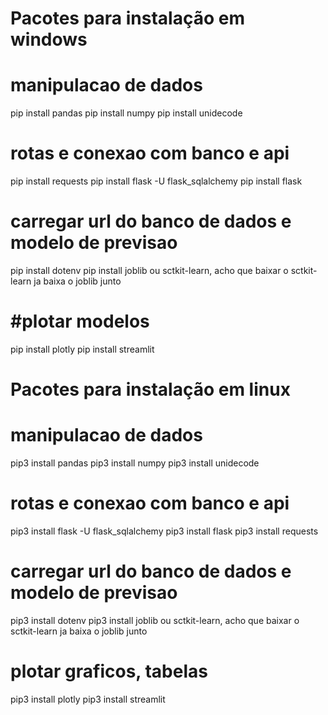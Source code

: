 # Pacotes para instalação em windows

# manipulacao de dados

pip install pandas
pip install numpy
pip install unidecode

# rotas e conexao com banco e api

pip install requests
pip install flask -U flask_sqlalchemy
pip install flask

# carregar url do banco de dados e modelo de previsao

pip install dotenv
pip install joblib ou sctkit-learn, acho que baixar o sctkit-learn ja baixa o joblib junto

# #plotar modelos

pip install plotly
pip install streamlit

# Pacotes para instalação em linux

# manipulacao de dados

pip3 install pandas
pip3 install numpy
pip3 install unidecode

# rotas e conexao com banco e api

pip3 install flask -U flask_sqlalchemy
pip3 install flask
pip3 install requests

# carregar url do banco de dados e modelo de previsao

pip3 install dotenv
pip3 install joblib ou sctkit-learn, acho que baixar o sctkit-learn ja baixa o joblib junto

# plotar graficos, tabelas

pip3 install plotly
pip3 install streamlit
